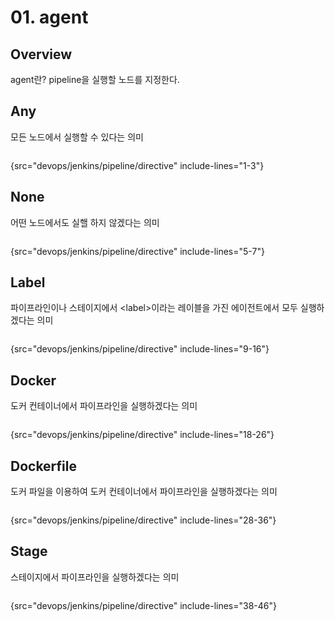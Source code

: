 # 01. agent

## Overview
agent란? pipeline을 실행할 노드를 지정한다.

## Any
모든 노드에서 실행할 수 있다는 의미
```Groovy
```
{src="devops/jenkins/pipeline/directive" include-lines="1-3"}

## None
어떤 노드에서도 실핼 하지 않겠다는 의미

```Groovy
```
{src="devops/jenkins/pipeline/directive" include-lines="5-7"}


## Label
파이프라인이나 스테이지에서  \<label>이라는 레이블을 가진 에이전트에서 모두 실행하겠다는 의미

```Groovy
```
{src="devops/jenkins/pipeline/directive" include-lines="9-16"}

## Docker
도커 컨테이너에서 파이프라인을 실행하겠다는 의미

```Groovy
```
{src="devops/jenkins/pipeline/directive" include-lines="18-26"}

## Dockerfile
도커 파일을 이용하여 도커 컨테이너에서 파이프라인을 실행하겠다는 의미

```Groovy
```
{src="devops/jenkins/pipeline/directive" include-lines="28-36"}

## Stage
스테이지에서 파이프라인을 실행하겠다는 의미

```Groovy
```
{src="devops/jenkins/pipeline/directive" include-lines="38-46"}